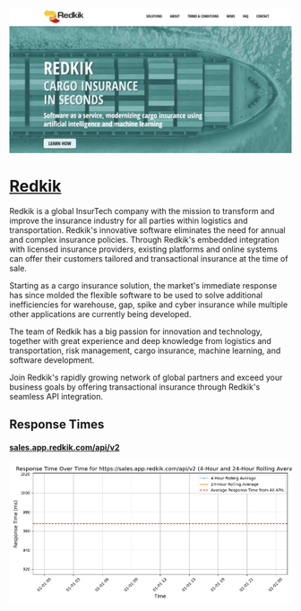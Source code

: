 [![Visit Redkik](imagePreview.jpg)](https://redkik.com)

# [Redkik](https://redkik.com)

Redkik is a global InsurTech company with the mission to transform and improve the insurance industry for all parties within logistics and transportation. Redkik's innovative software eliminates the need for annual and complex insurance policies. Through Redkik's embedded integration with licensed insurance providers, existing platforms and online systems can offer their customers tailored and transactional insurance at the time of sale.

Starting as a cargo insurance solution, the market's immediate response has since molded the flexible software to be used to solve additional inefficiencies for warehouse, gap, spike and cyber insurance while multiple other applications are currently being developed.

The team of Redkik has a big passion for innovation and technology,  together with great experience and deep knowledge from logistics and transportation, risk management, cargo insurance, machine learning, and software development.

Join Redkik's rapidly growing network of global partners and exceed your business goals by offering transactional insurance through Redkik's seamless API integration.

## Response Times

#### [sales.app.redkik.com/api/v2](https://sales.app.redkik.com/api/v2)

![sales.app.redkik.com/api/v2](response-time-charts/73616c65732e6170702e7265646b696b2e636f6d2f6170692f7632.png)
